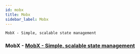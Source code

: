 ```yaml
---
id: mobx
title: Mobx
sidebar_label: Mobx
---
```


```
MobX - Simple, scalable state management
```

### MobX - [MobX - Simple, scalable state management](https://mobx.js.org/README.html)